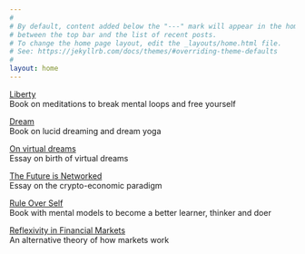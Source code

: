 ```yaml
---
#
# By default, content added below the "---" mark will appear in the home page
# between the top bar and the list of recent posts.
# To change the home page layout, edit the _layouts/home.html file.
# See: https://jekyllrb.com/docs/themes/#overriding-theme-defaults
#
layout: home
---
```


[Liberty](https://link.com.de/liberty)
<br>
Book on meditations to break mental loops and free yourself

[Dream](https://link.com.de/dream)
<br>
Book on lucid dreaming and dream yoga

[On virtual dreams](https://link.com.de/virtualdreams)
<br>
Essay on birth of virtual dreams

[The Future is Networked](https://link.com.de/futurenetworked)
<br>
Essay on the crypto-economic paradigm

[Rule Over Self](https://link.com.de/ruleoverself)
<br>
Book with mental models to become a better learner, thinker and doer
<br>

[Reflexivity in Financial Markets](https://link.com.de/reflexivity)
<br>
An alternative theory of how markets work


